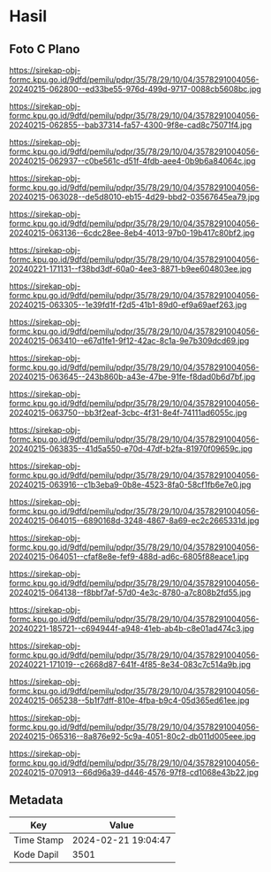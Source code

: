 # Hasil

## Foto C Plano

https://sirekap-obj-formc.kpu.go.id/9dfd/pemilu/pdpr/35/78/29/10/04/3578291004056-20240215-062800--ed33be55-976d-499d-9717-0088cb5608bc.jpg

https://sirekap-obj-formc.kpu.go.id/9dfd/pemilu/pdpr/35/78/29/10/04/3578291004056-20240215-062855--bab37314-fa57-4300-9f8e-cad8c75071f4.jpg

https://sirekap-obj-formc.kpu.go.id/9dfd/pemilu/pdpr/35/78/29/10/04/3578291004056-20240215-062937--c0be561c-d51f-4fdb-aee4-0b9b6a84064c.jpg

https://sirekap-obj-formc.kpu.go.id/9dfd/pemilu/pdpr/35/78/29/10/04/3578291004056-20240215-063028--de5d8010-eb15-4d29-bbd2-03567645ea79.jpg

https://sirekap-obj-formc.kpu.go.id/9dfd/pemilu/pdpr/35/78/29/10/04/3578291004056-20240215-063136--6cdc28ee-8eb4-4013-97b0-19b417c80bf2.jpg

https://sirekap-obj-formc.kpu.go.id/9dfd/pemilu/pdpr/35/78/29/10/04/3578291004056-20240221-171131--f38bd3df-60a0-4ee3-8871-b9ee604803ee.jpg

https://sirekap-obj-formc.kpu.go.id/9dfd/pemilu/pdpr/35/78/29/10/04/3578291004056-20240215-063305--1e39fd1f-f2d5-41b1-89d0-ef9a69aef263.jpg

https://sirekap-obj-formc.kpu.go.id/9dfd/pemilu/pdpr/35/78/29/10/04/3578291004056-20240215-063410--e67d1fe1-9f12-42ac-8c1a-9e7b309dcd69.jpg

https://sirekap-obj-formc.kpu.go.id/9dfd/pemilu/pdpr/35/78/29/10/04/3578291004056-20240215-063645--243b860b-a43e-47be-91fe-f8dad0b6d7bf.jpg

https://sirekap-obj-formc.kpu.go.id/9dfd/pemilu/pdpr/35/78/29/10/04/3578291004056-20240215-063750--bb3f2eaf-3cbc-4f31-8e4f-74111ad6055c.jpg

https://sirekap-obj-formc.kpu.go.id/9dfd/pemilu/pdpr/35/78/29/10/04/3578291004056-20240215-063835--41d5a550-e70d-47df-b2fa-81970f09659c.jpg

https://sirekap-obj-formc.kpu.go.id/9dfd/pemilu/pdpr/35/78/29/10/04/3578291004056-20240215-063916--c1b3eba9-0b8e-4523-8fa0-58cf1fb6e7e0.jpg

https://sirekap-obj-formc.kpu.go.id/9dfd/pemilu/pdpr/35/78/29/10/04/3578291004056-20240215-064015--6890168d-3248-4867-8a69-ec2c2665331d.jpg

https://sirekap-obj-formc.kpu.go.id/9dfd/pemilu/pdpr/35/78/29/10/04/3578291004056-20240215-064051--cfaf8e8e-fef9-488d-ad6c-6805f88eace1.jpg

https://sirekap-obj-formc.kpu.go.id/9dfd/pemilu/pdpr/35/78/29/10/04/3578291004056-20240215-064138--f8bbf7af-57d0-4e3c-8780-a7c808b2fd55.jpg

https://sirekap-obj-formc.kpu.go.id/9dfd/pemilu/pdpr/35/78/29/10/04/3578291004056-20240221-185721--c694944f-a948-41eb-ab4b-c8e01ad474c3.jpg

https://sirekap-obj-formc.kpu.go.id/9dfd/pemilu/pdpr/35/78/29/10/04/3578291004056-20240221-171019--c2668d87-641f-4f85-8e34-083c7c514a9b.jpg

https://sirekap-obj-formc.kpu.go.id/9dfd/pemilu/pdpr/35/78/29/10/04/3578291004056-20240215-065238--5b1f7dff-810e-4fba-b9c4-05d365ed61ee.jpg

https://sirekap-obj-formc.kpu.go.id/9dfd/pemilu/pdpr/35/78/29/10/04/3578291004056-20240215-065316--8a876e92-5c9a-4051-80c2-db011d005eee.jpg

https://sirekap-obj-formc.kpu.go.id/9dfd/pemilu/pdpr/35/78/29/10/04/3578291004056-20240215-070913--66d96a39-d446-4576-97f8-cd1068e43b22.jpg


## Metadata

| Key        | Value               |
| ---------- | ------------------- |
| Time Stamp | 2024-02-21 19:04:47 |
| Kode Dapil | 3501                |



